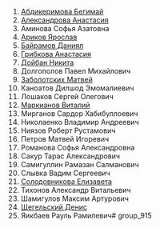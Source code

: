 1. [Абдикеримова Бегимай](https://github.com/BegimayAbdi915 "Абдикеримова Бегимай") 
2. [Александрова Анастасия](https://github.com/orubly "Александрова Анастасия") 
3. Аминова Софья Азатовна
4. [Ариков Ярослав](https://github.com/soojy "Ариков Ярослав") 
5. [Байрамов Даниял](https://github.com/whitemalina "Байрамов Даниял")
6. [Грибкова Анастасия](https://github.com/AnastyasiaGri2022 "Грибкова Анастасия")
7. [Дойбан Никита](https://github.com/nikitadoiban "Дойбан Никита")
8. Долгополов Павел Михайлович
9. [Заболотских Матвей](https://github.com/Mathway "Заболотских Матвей")
11. Каноатов Дилшод Эмомалиевич
12. Лошаков Сергей Олегович
13. [Маркианов Виталий](https://github.com/Azimov86xxx "Маркианов Виталий")
14. Мирганов Сардор Хабибуллоевич
15. Николаенко Владимир Андреевич
16. Ниязов Роберт Рустамович
17. Петров Матвей Игоревич
18. Романова Софья Александровна
19. Сакур Тарас Александрович
20. Самигуллин Рамазан Салманович
21. Слывка Вадим Сергеевич
22. [Солодовникова Елизавета](https://github.com/solodovkina "Солодовникова Елизавета")
23. Тихонов Александр Витальевич
24. Шамигулов Максим Артурович
25. [Щегельский Денис](https://github.com/lordguzlik "Щегельский Денис")
26. Яикбаев Рауль Рамилевич# group_915
